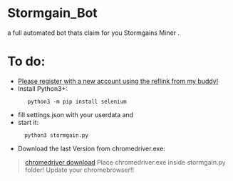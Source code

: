 # Stormgain_Bot
a full automated bot thats claim for you Stormgains Miner
.

# To do:
* [Please register with a new account using the reflink from my buddy!](http://github.com)
* Install Python3+:
  ```shell
     python3 -m pip install selenium 
   ```
* fill settings.json with your userdata and
* start it:
  ```shell
    python3 stormgain.py
    ``` 
* Download the last Version from chromedriver.exe:
> [chromedriver download](https://chromedriver.chromium.org/)
> Place chromedriver.exe inside stormgain.py folder!
> Update your chromebrowser!!

